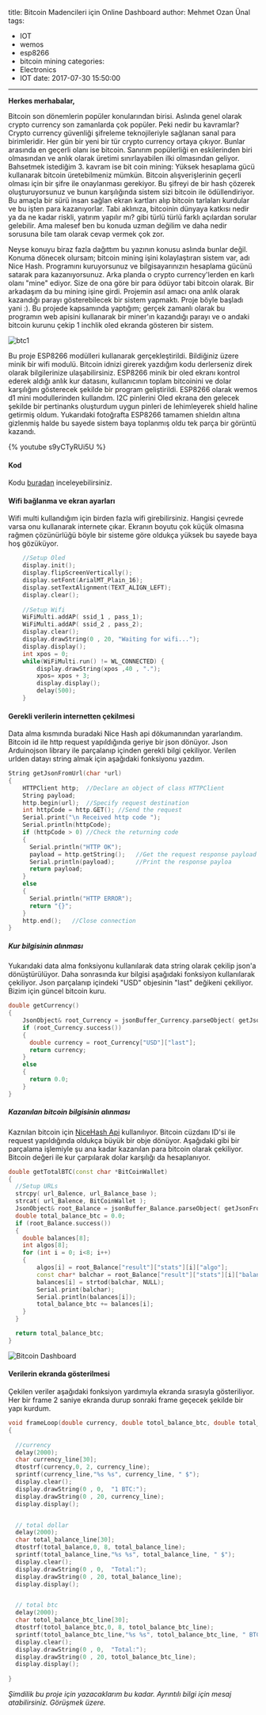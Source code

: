 title: Bitcoin Madencileri için Online Dashboard
author: Mehmet Ozan Ünal
tags:
  - IOT
  - wemos
  - esp8266
  - bitcoin mining
categories:
  - Electronics
  - IOT
date: 2017-07-30 15:50:00
---
**Herkes merhabalar,**

Bitcoin son dönemlerin popüler konularından birisi. Aslında genel olarak crypto currency son zamanlarda çok popüler. Peki nedir bu kavramlar? Crypto currency güvenliği şifreleme teknojileriyle sağlanan sanal para birimleridir. Her gün bir yeni bir tür crypto currency ortaya çıkıyor. Bunlar arasında en geçerli olanı ise bitcoin. Sanırım popülerliği en eskilerinden biri olmasından ve anlık olarak üretimi sınırlayabilen ilki olmasından geliyor. Bahsetmek istediğim 3. kavram ise bit coin mining: Yüksek hesaplama gücü kullanarak bitcoin üretebilmeniz mümkün. Bitcoin alışverişlerinin geçerli olması için bir şifre ile onaylanması gerekiyor. Bu şifreyi de bir hash çözerek oluşturuyorsunuz ve bunun karşılığında sistem sizi bitcoin ile ödüllendiriyor. Bu amaçla bir sürü insan sağlan ekran kartları alıp bitcoin tarlaları kurdular ve bu işten para kazanıyorlar. Tabi aklınıza, bitcoinin dünyaya katkısı nedir ya da ne kadar riskli, yatırım yapılır mı? gibi türlü türlü farklı açılardan sorular gelebilir. Ama malesef ben bu konuda uzman değilim ve daha nedir sorusuna bile tam olarak cevap vermek çok zor.

Neyse konuyu biraz fazla dağıttım bu yazının konusu aslında bunlar değil. Konuma dönecek olursam; bitcoin mining işini kolaylaştıran sistem var, adı Nice Hash. Programını kuruyorsunuz ve bilgisayarınızın hesaplama gücünü satarak para kazanıyorsunuz. Arka planda o crypto currency'lerden en karlı olanı "mine" ediyor. Size de ona göre bir para ödüyor tabi bitcoin olarak. Bir arkadaşım da bu mining işine girdi. Projemin asıl amacı ona anlık olarak kazandığı parayı gösterebilecek bir sistem yapmaktı. Proje böyle başladı yani :). Bu projede kapsamında yaptığım; gerçek zamanlı olarak bu programın web apisini kullanarak bir miner'ın kazandığı parayı ve o andaki bitcoin kurunu çekip 1 inchlik oled ekranda gösteren bir sistem. 

![btc1](/images/btc1.jpg)



Bu proje ESP8266 modülleri kullanarak gerçekleştirildi. Bildiğiniz üzere minik bir wifi modulü. Bitcoin idnizi girerek yazdığım kodu derlerseniz direk olarak bilgilerinize ulaşabilirsiniz. ESP8266 minik bir oled ekranı kontrol ederek aldığı anlık kur datasını, kullanıcının toplam bitcoinini ve dolar karşılığını gösterecek şekilde bir program geliştirildi. ESP8266 olarak wemos d1 mini modullerinden kullandım. I2C pinlerini Oled ekrana den gelecek şekilde bir pertinanks oluşturdum uygun pinleri de lehimleyerek shield haline getirmiş oldum.  Yukarıdaki fotoğrafta ESP8266 tamamen shieldın altına gizlenmiş halde bu sayede sistem baya toplanmış oldu tek parça bir görüntü kazandı.

<!-- more -->

{% youtube s9yCTyRUi5U %}


#### Kod
Kodu [buradan](https://github.com/mozanunal/NiceHashDashBoard) inceleyebilirsiniz. 

#### Wifi bağlanma ve ekran ayarları

Wifi multi kullandığım için birden fazla wifi girebilirsiniz. Hangisi çevrede varsa onu kullanarak internete çıkar. Ekranın boyutu çok küçük olmasına rağmen çözünürlüğü böyle bir sisteme göre oldukça yüksek bu sayede baya hoş gözüküyor. 
```cpp
    //Setup Oled
    display.init();
    display.flipScreenVertically();
    display.setFont(ArialMT_Plain_16);
    display.setTextAlignment(TEXT_ALIGN_LEFT);
    display.clear();
    
    //Setup Wifi
    WiFiMulti.addAP( ssid_1 , pass_1);
    WiFiMulti.addAP( ssid_2 , pass_2);
    display.clear();
    display.drawString(0 , 20, "Waiting for wifi...");
    display.display();
    int xpos = 0;
    while(WiFiMulti.run() != WL_CONNECTED) {
        display.drawString(xpos ,40 , ".");
        xpos= xpos + 3;
        display.display();
        delay(500);
    }
```

#### Gerekli verilerin internetten çekilmesi

Data alma kısmında buradaki Nice Hash api dökumanından yararlandım. Bitcoin id ile http request yapıldığında geriye bir json dönüyor. Json Arduinojson library ile parçalanıp içinden gerekli bilgi çekiliyor. Verilen urlden datayı string almak için aşağıdaki fonksiyonu yazdım.

```cpp
String getJsonFromUrl(char *url)
{
    HTTPClient http;  //Declare an object of class HTTPClient
    String payload;
    http.begin(url);  //Specify request destination
    int httpCode = http.GET(); //Send the request
    Serial.print("\n Received http code ");
    Serial.println(httpCode);     
    if (httpCode > 0) //Check the returning code
    { 
      Serial.println("HTTP OK");
      payload = http.getString();   //Get the request response payload
      Serial.println(payload);      //Print the response payloa
      return payload;
    }
    else
    {
      Serial.println("HTTP ERROR");
      return "{}";
    }
    http.end();   //Close connection
}
```

##### Kur bilgisinin alınması

Yukarıdaki data alma fonksiyonu kullanılarak data string olarak çekilip json'a dönüştürülüyor. Daha sonrasında kur bilgisi aşağıdaki fonksiyon kullanılarak çekiliyor. Json parçalanıp içindeki "USD" objesinin "last" değikeni çekiliyor. Bizim için güncel bitcoin kuru. 

```cpp
double getCurrency()
{
    JsonObject& root_Currency = jsonBuffer_Currency.parseObject( getJsonFromUrl(url_Currency) );
    if (root_Currency.success()) 
    {
      double currency = root_Currency["USD"]["last"];
      return currency;
    }
    else
    {
      return 0.0;
    }
}
```


##### Kazanılan bitcoin bilgisinin alınması
Kaznılan bitcoin için [NiceHash Api](https://www.nicehash.com/?p=api) kullanılıyor. Bitcoin cüzdanı ID'si ile request yapıldığında oldukça büyük bir obje dönüyor. Aşağıdaki gibi bir parçalama işlemiyle şu ana kadar kazanılan para bitcoin olarak çekiliyor. Bitcoin değeri ile kur çarpılarak dolar karşılığı da hesaplanıyor.

```cpp
double getTotalBTC(const char *BitCoinWallet)
{     
  //Setup URLs
  strcpy( url_Balence, url_Balance_base );
  strcat( url_Balence, BitCoinWallet );
  JsonObject& root_Balance = jsonBuffer_Balance.parseObject( getJsonFromUrl(url_Balence) );
  double total_balance_btc = 0.0;
  if (root_Balance.success()) 
  {
    double balances[8];
    int algos[8];
    for (int i = 0; i<8; i++)
    {
        algos[i] = root_Balance["result"]["stats"][i]["algo"];
        const char* balchar = root_Balance["result"]["stats"][i]["balance"];
        balances[i] = strtod(balchar, NULL);
        Serial.print(balchar);
        Serial.println(balances[i]);
        total_balance_btc += balances[i];
    }
  }

  return total_balance_btc;
}
```


![Bitcoin Dashboard](/images/btc2.jpg)

#### Verilerin ekranda gösterilmesi

Çekilen veriler aşağıdaki fonksiyon yardımıyla ekranda sırasıyla gösteriliyor. Her bir frame 2 saniye ekranda durup sonraki frame geçecek şekilde bir yapı kurdum.

```cpp
void frameLoop(double currency, double totol_balance_btc, double total_balance)
{
  
  //currency
  delay(2000);
  char currency_line[30];
  dtostrf(currency,0, 2, currency_line);
  sprintf(currency_line,"%s %s", currency_line, " $");
  display.clear();
  display.drawString(0 , 0,  "1 BTC:");
  display.drawString(0 , 20, currency_line);
  display.display();


  // total dollar
  delay(2000);
  char total_balance_line[30];
  dtostrf(total_balance,0, 8, total_balance_line); 
  sprintf(total_balance_line,"%s %s", total_balance_line, " $");
  display.clear();
  display.drawString(0 , 0,  "Total:");
  display.drawString(0 , 20, total_balance_line);
  display.display();


  // total btc
  delay(2000);
  char totol_balance_btc_line[30];
  dtostrf(totol_balance_btc,0, 8, totol_balance_btc_line);
  sprintf(totol_balance_btc_line,"%s %s", totol_balance_btc_line, " BTC");
  display.clear();
  display.drawString(0 , 0,  "Total:");
  display.drawString(0 , 20, totol_balance_btc_line);
  display.display();
  
} 
```

*Şimdilik bu proje için yazacaklarım bu kadar. Ayrıntılı bilgi için mesaj atabilirsiniz. Görüşmek üzere.*